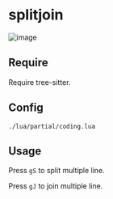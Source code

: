 # splitjoin

![image](https://camo.githubusercontent.com/842b1cd04688d9623d341c1bdbbaa87e1a3dd32cca97eb48a64af6b3be107ccb/687474703a2f2f692e616e6472657772616465762e636f6d2f32666363396630313338313665633734346335346535373437366166616333322e676966)

## Require

Require tree-sitter.

## Config

```text
./lua/partial/coding.lua
```

## Usage

Press `gS` to split multiple line.

Press `gJ` to join multiple line.

